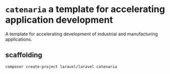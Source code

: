 # `catenaria` a template for accelerating application development

A template for accelerating development of industrial and manufacturing applications.

## scaffolding

```bash
composer create-project laravel/laravel catenaria
```
